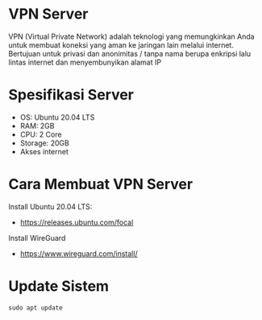 # VPN Server
VPN (Virtual Private Network) adalah teknologi yang memungkinkan Anda untuk membuat koneksi yang aman ke jaringan lain melalui internet. Bertujuan untuk privasi dan anonimitas / tanpa nama berupa enkripsi lalu lintas internet dan menyembunyikan alamat IP

# Spesifikasi Server 
- OS: Ubuntu 20.04 LTS 
- RAM: 2GB
- CPU: 2 Core
- Storage: 20GB
- Akses internet

# Cara Membuat VPN Server
Install Ubuntu 20.04 LTS:
- https://releases.ubuntu.com/focal

Install WireGuard
- https://www.wireguard.com/install/

# Update Sistem
```
sudo apt update
```

